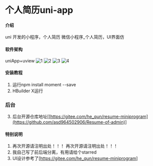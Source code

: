 # 个人简历uni-app

#### 介绍
uni 开发的小程序，个人简历 微信小程序_个人简历，UI界面仿[](https://gitee.com/he_qun/resume-miniprogram#only_comment_project)
#### 软件架构
uniApp+uview
![1](doc/img/readme/1.jpg)
![2](doc/img/readme/2.jpg)
![3](doc/img/readme/3.jpg)
![4](doc/img/readme/4.jpg)

#### 安装教程
1.  运行npm install moment --save
2.  HBuilder X运行


### 后台
3.  后台开源仓库地址[[https://gitee.com/he_qun/resume-miniprogram](https://github.com/asd964502906/Resume-of-admin)]




#### 特别说明
1.  再次开源请注明出处！！！ 再次开源请注明出处！！！ 
2.  我自己写了前后端分离，有用请给个starred
3.  UI设计参考了[https://gitee.com/he_qun/resume-miniprogram]



